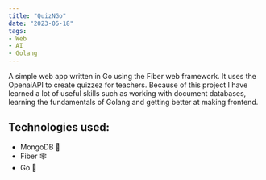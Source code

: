 ```yaml
---
title: "QuizNGo"
date: "2023-06-18"
tags:
- Web
- AI 
- Golang
---
```


A simple web app written in Go using the Fiber web framework. It uses the OpenaiAPI to create quizzez for teachers. Because of this project I have learned a lot of useful skills such as working with document databases, learning the fundamentals of Golang and getting better at making frontend.

## Technologies used:

- MongoDB :herb:
- Fiber :spider_web: 
- Go :hamster:
